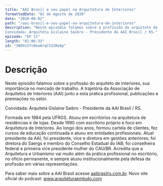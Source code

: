 ```yaml
---
title: "AAI Brasil e seu papel na Arquitetura de Interiores"
formattedDate: "02 de Agosto de 2020"
date: "2020-08-02"
path: "/aai-brasil-e-seu-papel-na-arquitetura-de-interiores"
description: "Neste episódio falamos sobre a profissão do arquiteto de interiores, sua importância no mercado de trabalho. A trajetória da Associação de Arquitetos de Interiores (AAI) junto a esta prática profissional, publicações e premiações no setor.
Convidada: Arquiteta Gislaine Saibro - Presidente da AAI Brasil / RS."
episode: "EP 11"
length: "01:06:33"
id: "3WOXsSfcNeaArqCS32Ro6p"
---
```


# Descrição

Neste episódio falamos sobre a profissão do arquiteto de interiores, sua importância no mercado de trabalho. A trajetória da Associação de Arquitetos de Interiores (AAI) junto a esta prática profissional, publicações e premiações no setor.

Convidada: Arquiteta Gislaine Saibro - Presidente da AAI Brasil / RS.

Formada em 1984 pela UFRGS. Atuou em escritórios na arquitetura de residências e de lojas. Desde 1990 com escritório próprio e foco em Arquitetura de Interiores.
Ao longo dos anos, formou cartela de clientes, fez cursos de educação continuada e atuou em entidades profissionais.
Atual presidente da AAI, foi presidente, vice e diretora em gestões anteriores; foi diretora do Saergs e membro do Conselho Estadual do IAB; foi conselheira federal e primeira vice presidente mulher do CAU/BR.
Acredita que a Arquitetura e Urbanismo vai muito além da prática profissional no escritório, no ofício permanente, e sempre atuou institucionalmente pela defesa da profissão em várias representações.

Para saber mais sobre a AAI Brasil acesse [aaibrasilrs.com.br](www.aaibrasilrs.com.br).
Novo site oficial do podcast: www.arquiteturaemtudo.com
